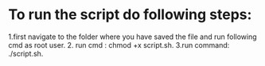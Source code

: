 # To run the script do following steps:
1.first navigate to the folder where you have saved  the file  and run following cmd as root user.
2. run cmd : chmod +x script.sh.
3.run command: ./script.sh.
